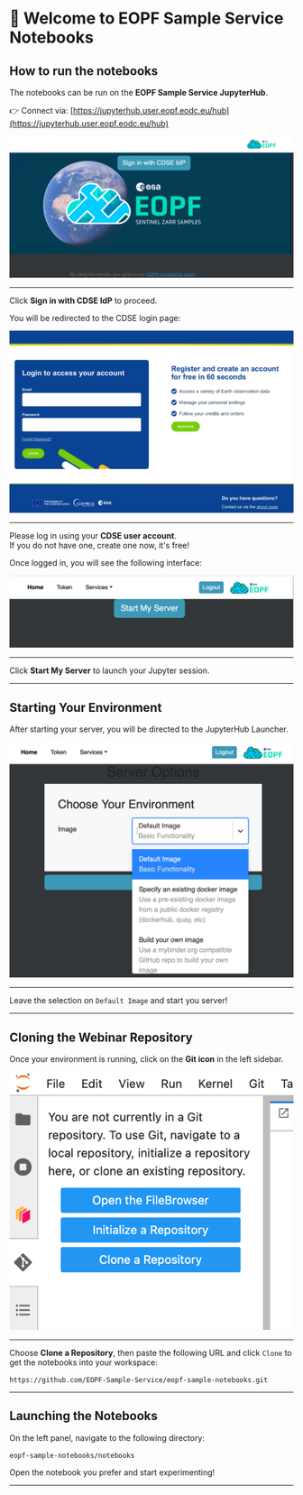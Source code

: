 # 👋 Welcome to EOPF Sample Service Notebooks  

## How to run the notebooks

The notebooks can be run on the **EOPF Sample Service JupyterHub**.

👉 Connect via: [https://jupyterhub.user.eopf.eodc.eu/hub](https://jupyterhub.user.eopf.eodc.eu/hub)

![Screenshot: JupyterHub Login Page](static/Hub_login.png)

---

Click **Sign in with CDSE IdP** to proceed.

You will be redirected to the CDSE login page:

![Screenshot: CDSE Login Page](static/CDSE_login.png)

---

Please log in using your **CDSE user account**.  
If you do not have one, create one now, it's free!

Once logged in, you will see the following interface:

![Screenshot: Start Server](static/Start_hub.png)

---

Click **Start My Server** to launch your Jupyter session.

---

## Starting Your Environment

After starting your server, you will be directed to the JupyterHub Launcher.

![Screenshot: Environment Selection](static/Choose_env.png)

---

Leave the selection on `Default Image` and start you server!

---

## Cloning the Webinar Repository

Once your environment is running, click on the **Git icon** in the left sidebar.

![Screenshot: Git Interface](static/git.png)

---

Choose **Clone a Repository**, then paste the following URL and click `Clone` to get the notebooks into your workspace:

```
https://github.com/EOPF-Sample-Service/eopf-sample-notebooks.git
```

---

## Launching the Notebooks

On the left panel, navigate to the following directory:

```
eopf-sample-notebooks/notebooks
```

Open the notebook you prefer and start experimenting!

---

